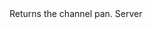 <function name="GetChannelPan" parent="IGModAudioChannel" type="classfunc">
	<description>
		Returns the channel pan.
		<added version="0.4"></added>
	</description>
	<realm>Server</realm>
	<rets>
		<ret name="" type="number"></ret>
	</rets>
</function>